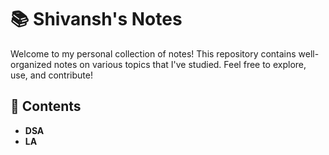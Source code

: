 # 📚 Shivansh's Notes  

Welcome to my personal collection of notes! This repository contains well-organized notes on various topics that I've studied. Feel free to explore, use, and contribute!  

## 📖 Contents  
- **DSA**  
- **LA**    


